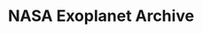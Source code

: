 ---
title: NASA Exoplanet Archive
dataset_id: nasa_exoplanet_archive
contributors:
- github: InterImm
  name: Interplanetary Immigration Center
data:
- fields:
  - description: Host Name
    name: pl_hostname
  - description: Planet Letter
    name: pl_letter
  - description: Planet Name
    name: pl_name
  - description: Discovery Method
    name: pl_discmethod
  - description: Controversial Flag
    name: pl_controvflag
  - description: Number of Planets in System
    name: pl_pnum
  - description: Orbital Period [days]
    name: pl_orbper
  - description: Orbital Period Upper Unc. [days]
    name: pl_orbpererr1
  - description: Orbital Period Lower Unc. [days]
    name: pl_orbpererr2
  - description: Orbital Period Limit Flag
    name: pl_orbperlim
  - description: Orbit Semi-Major Axis [AU])
    name: pl_orbsmax
  - description: Orbit Semi-Major Axis Upper Unc. [AU]
    name: pl_orbsmaxerr1
  - description: Orbit Semi-Major Axis Lower Unc. [AU]
    name: pl_orbsmaxerr2
  - description: Orbit Semi-Major Axis Limit Flag
    name: pl_orbsmaxlim
  - description: Eccentricity
    name: pl_orbeccen
  - description: Eccentricity Upper Unc.
    name: pl_orbeccenerr1
  - description: Eccentricity Lower Unc.
    name: pl_orbeccenerr2
  - description: Eccentricity Limit Flag
    name: pl_orbeccenlim
  - description: Inclination [deg]
    name: pl_orbincl
  - description: Inclination Upper Unc. [deg]
    name: pl_orbinclerr1
  - description: Inclination Lower Unc. [deg]
    name: pl_orbinclerr2
  - description: Inclination Limit Flag
    name: pl_orbincllim
  - description: Planet Mass or M*sin(i) [Jupiter mass]
    name: pl_bmassj
  - description: Planet Mass or M*sin(i) Upper Unc. [Jupiter mass]
    name: pl_bmassjerr1
  - description: Planet Mass or M*sin(i) Lower Unc. [Jupiter mass]
    name: pl_bmassjerr2
  - description: Planet Mass or M*sin(i) Limit Flag
    name: pl_bmassjlim
  - description: Planet Mass or M*sin(i) Provenance
    name: pl_bmassprov
  - description: Planet Radius [Jupiter radii]
    name: pl_radj
  - description: Planet Radius Upper Unc. [Jupiter radii]
    name: pl_radjerr1
  - description: Planet Radius Lower Unc. [Jupiter radii]
    name: pl_radjerr2
  - description: Planet Radius Limit Flag
    name: pl_radjlim
  - description: Planet Density [g/cm**3]
    name: pl_dens
  - description: Planet Density Upper Unc. [g/cm**3]
    name: pl_denserr1
  - description: Planet Density Lower Unc. [g/cm**3]
    name: pl_denserr2
  - description: Planet Density Limit Flag
    name: pl_denslim
  - description: TTV Flag
    name: pl_ttvflag
  - description: Kepler Field Flag
    name: pl_kepflag
  - description: K2 Mission Flag
    name: pl_k2flag
  - description: Number of Notes
    name: pl_nnotes
  - description: RA [sexagesimal]
    name: ra_str
  - description: RA [decimal degrees]
    name: ra
  - description: Dec [sexagesimal]
    name: dec_str
  - description: Dec [decimal degrees]
    name: dec
  - description: Distance [pc]
    name: st_dist
  - description: Distance Upper Unc. [pc]
    name: st_disterr1
  - description: Distance Lower Unc. [pc]
    name: st_disterr2
  - description: Distance Limit Flag
    name: st_distlim
  - description: Gaia Distance [pc]
    name: gaia_dist
  - description: Gaia Distance Upper Unc. [pc]
    name: gaia_disterr1
  - description: Gaia Distance Lower Unc. [pc]
    name: gaia_disterr2
  - description: Gaia Distance Limit Flag
    name: gaia_distlim
  - description: Optical Magnitude [mag]
    name: st_optmag
  - description: Optical Magnitude Unc. [mag]
    name: st_optmagerr
  - description: Optical Magnitude Limit Flag
    name: st_optmaglim
  - description: Optical Magnitude Band
    name: st_optband
  - description: G-band (Gaia) [mag]
    name: gaia_gmag
  - description: G-band (Gaia) Unc. [mag]
    name: gaia_gmagerr
  - description: G-band (Gaia) Limit Flag
    name: gaia_gmaglim
  - description: Effective Temperature [K]
    name: st_teff
  - description: Effective Temperature Upper Unc. [K]
    name: st_tefferr1
  - description: Effective Temperature Lower Unc. [K]
    name: st_tefferr2
  - description: Effective Temperature Limit Flag
    name: st_tefflim
  - description: Stellar Mass [Solar mass]
    name: st_mass
  - description: Stellar Mass Upper Unc. [Solar mass]
    name: st_masserr1
  - description: Stellar Mass Lower Unc. [Solar mass]
    name: st_masserr2
  - description: Stellar Mass Limit Flag
    name: st_masslim
  - description: Stellar Radius [Solar radii]
    name: st_rad
  - description: Stellar Radius Upper Unc. [Solar radii]
    name: st_raderr1
  - description: Stellar Radius Lower Unc. [Solar radii]
    name: st_raderr2
  - description: Stellar Radius Limit Flag
    name: st_radlim
  - description: Date of Last Update
    name: rowupdate
  - description: Discovery Facility
    name: pl_facility
  format: csv
  path: dataset/confirmed_exoplanets.csv
  size: 21K
  updated_at: '2020-01-30'
- fields:
  - description: Host Name
    name: pl_hostname
  - description: Planet Letter
    name: pl_letter
  - description: Planet Name
    name: pl_name
  - description: Discovery Method
    name: pl_discmethod
  - description: Controversial Flag
    name: pl_controvflag
  - description: Number of Planets in System
    name: pl_pnum
  - description: Orbital Period [days]
    name: pl_orbper
  - description: Orbital Period Upper Unc. [days]
    name: pl_orbpererr1
  - description: Orbital Period Lower Unc. [days]
    name: pl_orbpererr2
  - description: Orbital Period Limit Flag
    name: pl_orbperlim
  - description: Orbit Semi-Major Axis [AU])
    name: pl_orbsmax
  - description: Orbit Semi-Major Axis Upper Unc. [AU]
    name: pl_orbsmaxerr1
  - description: Orbit Semi-Major Axis Lower Unc. [AU]
    name: pl_orbsmaxerr2
  - description: Orbit Semi-Major Axis Limit Flag
    name: pl_orbsmaxlim
  - description: Eccentricity
    name: pl_orbeccen
  - description: Eccentricity Upper Unc.
    name: pl_orbeccenerr1
  - description: Eccentricity Lower Unc.
    name: pl_orbeccenerr2
  - description: Eccentricity Limit Flag
    name: pl_orbeccenlim
  - description: Inclination [deg]
    name: pl_orbincl
  - description: Inclination Upper Unc. [deg]
    name: pl_orbinclerr1
  - description: Inclination Lower Unc. [deg]
    name: pl_orbinclerr2
  - description: Inclination Limit Flag
    name: pl_orbincllim
  - description: Planet Mass or M*sin(i) [Jupiter mass]
    name: pl_bmassj
  - description: Planet Mass or M*sin(i) Upper Unc. [Jupiter mass]
    name: pl_bmassjerr1
  - description: Planet Mass or M*sin(i) Lower Unc. [Jupiter mass]
    name: pl_bmassjerr2
  - description: Planet Mass or M*sin(i) Limit Flag
    name: pl_bmassjlim
  - description: Planet Mass or M*sin(i) Provenance
    name: pl_bmassprov
  - description: Planet Radius [Jupiter radii]
    name: pl_radj
  - description: Planet Radius Upper Unc. [Jupiter radii]
    name: pl_radjerr1
  - description: Planet Radius Lower Unc. [Jupiter radii]
    name: pl_radjerr2
  - description: Planet Radius Limit Flag
    name: pl_radjlim
  - description: Planet Density [g/cm**3]
    name: pl_dens
  - description: Planet Density Upper Unc. [g/cm**3]
    name: pl_denserr1
  - description: Planet Density Lower Unc. [g/cm**3]
    name: pl_denserr2
  - description: Planet Density Limit Flag
    name: pl_denslim
  - description: TTV Flag
    name: pl_ttvflag
  - description: Kepler Field Flag
    name: pl_kepflag
  - description: K2 Mission Flag
    name: pl_k2flag
  - description: Number of Notes
    name: pl_nnotes
  - description: RA [sexagesimal]
    name: ra_str
  - description: RA [decimal degrees]
    name: ra
  - description: Dec [sexagesimal]
    name: dec_str
  - description: Dec [decimal degrees]
    name: dec
  - description: Distance [pc]
    name: st_dist
  - description: Distance Upper Unc. [pc]
    name: st_disterr1
  - description: Distance Lower Unc. [pc]
    name: st_disterr2
  - description: Distance Limit Flag
    name: st_distlim
  - description: Gaia Distance [pc]
    name: gaia_dist
  - description: Gaia Distance Upper Unc. [pc]
    name: gaia_disterr1
  - description: Gaia Distance Lower Unc. [pc]
    name: gaia_disterr2
  - description: Gaia Distance Limit Flag
    name: gaia_distlim
  - description: Optical Magnitude [mag]
    name: st_optmag
  - description: Optical Magnitude Unc. [mag]
    name: st_optmagerr
  - description: Optical Magnitude Limit Flag
    name: st_optmaglim
  - description: Optical Magnitude Band
    name: st_optband
  - description: G-band (Gaia) [mag]
    name: gaia_gmag
  - description: G-band (Gaia) Unc. [mag]
    name: gaia_gmagerr
  - description: G-band (Gaia) Limit Flag
    name: gaia_gmaglim
  - description: Effective Temperature [K]
    name: st_teff
  - description: Effective Temperature Upper Unc. [K]
    name: st_tefferr1
  - description: Effective Temperature Lower Unc. [K]
    name: st_tefferr2
  - description: Effective Temperature Limit Flag
    name: st_tefflim
  - description: Stellar Mass [Solar mass]
    name: st_mass
  - description: Stellar Mass Upper Unc. [Solar mass]
    name: st_masserr1
  - description: Stellar Mass Lower Unc. [Solar mass]
    name: st_masserr2
  - description: Stellar Mass Limit Flag
    name: st_masslim
  - description: Stellar Radius [Solar radii]
    name: st_rad
  - description: Stellar Radius Upper Unc. [Solar radii]
    name: st_raderr1
  - description: Stellar Radius Lower Unc. [Solar radii]
    name: st_raderr2
  - description: Stellar Radius Limit Flag
    name: st_radlim
  - description: Date of Last Update
    name: rowupdate
  - description: Discovery Facility
    name: pl_facility
  format: json
  path: dataset/confirmed_exoplanets.json
  size: 70K
  updated_at: '2020-01-30'
description: Exoplanet data from NASA Exoplanet Archive.
name: NASA Exoplanet Archive
references:
- link: https://exoplanetarchive.ipac.caltech.edu
  name: NASA EXOPLANET ARCHIVE
repository: InterImm/nasa-exoplanet-archive
tags:
- Astronomy

---